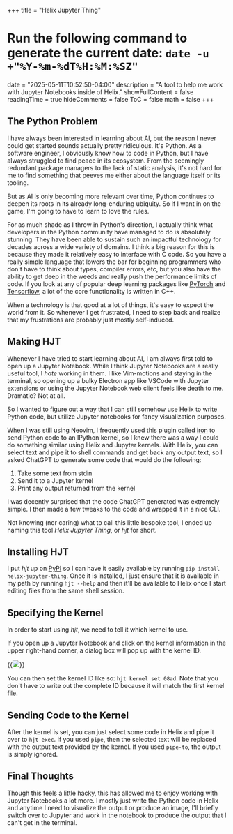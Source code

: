 +++
title = "Helix Jupyter Thing"
# Run the following command to generate the current date: `date -u +"%Y-%m-%dT%H:%M:%SZ"`
date = "2025-05-11T10:52:50-04:00"
description = "A tool to help me work with Jupyter Notebooks inside of Helix."
showFullContent = false
readingTime = true
hideComments = false
ToC = false
math = false
+++

## The Python Problem

I have always been interested in learning about AI, but the reason I never could get started sounds actually pretty ridiculous. It's Python. As a software engineer, I obviously know how to code in Python, but I have always struggled to find peace in its ecosystem. From the seemingly redundant package managers to the lack of static analysis, it's not hard for me to find something that peeves me either about the language itself or its tooling.

But as AI is only becoming more relevant over time, Python continues to deepen its roots in its already long-enduring ubiquity. So if I want in on the game, I'm going to have to learn to love the rules.

For as much shade as I throw in Python's direction, I actually think what developers in the Python community have managed to do is absolutely stunning. They have been able to sustain such an impactful technology for decades across a wide variety of domains. I think a big reason for this is because they made it relatively easy to interface with C code. So you have a really simple language that lowers the bar for beginning programmers who don't have to think about types, compiler errors, etc, but you also have the ability to get deep in the weeds and really push the performance limits of code. If you look at any of popular deep learning packages like [PyTorch](https://github.com/pytorch/pytorch) and [Tensorflow](https://github.com/tensorflow/tensorflow), a lot of the core functionality is written in C++.

When a technology is that good at a lot of things, it's easy to expect the world from it. So whenever I get frustrated, I need to step back and realize that my frustrations are probably just mostly self-induced.

## Making HJT

Whenever I have tried to start learning about AI, I am always first told to open up a Jupyter Notebook. While I think Jupyter Notebooks are a really useful tool, I _hate_ working in them. I like Vim-motions and staying in the terminal, so opening up a bulky Electron app like VSCode with Jupyter extensions or using the Jupyter Notebook web client feels like death to me. Dramatic? Not at all.

So I wanted to figure out a way that I can still somehow use Helix to write Python code, but utilize Jupyter notebooks for fancy visualization purposes.

When I was still using Neovim, I frequently used this plugin called [iron](https://github.com/Vigemus/iron.nvim) to send Python code to an IPython kernel, so I knew there was a way I could do something similar using Helix and Jupyter kernels. With Helix, you can select text and pipe it to shell commands and get back any output text, so I asked ChatGPT to generate some code that would do the following:

1. Take some text from stdin
2. Send it to a Jupyter kernel
3. Print any output returned from the kernel

I was decently surprised that the code ChatGPT generated was extremely simple. I then made a few tweaks to the code and wrapped it in a nice CLI.

Not knowing (nor caring) what to call this little bespoke tool, I ended up naming this tool _Helix Jupyter Thing_, or _hjt_ for short.

## Installing HJT

I put _hjt_ up on [PyPI](https://pypi.org/project/helix-jupyter-thing/) so I can have it easily available by running `pip install helix-jupyter-thing`. Once it is installed, I just ensure that it is available in my path by running `hjt --help` and then it'll be available to Helix once I start editing files from the same shell session.

## Specifying the Kernel

In order to start using _hjt_, we need to tell it which kernel to use.

If you open up a Jupyter Notebook and click on the kernel information in the upper right-hand corner, a dialog box will pop up with the kernel ID.

{{<image src="./jupyter_screenshot.png" position="center">}}

You can then set the kernel ID like so: `hjt kernel set 08ad`. Note that you don't have to write out the complete ID because it will match the first kernel file.

## Sending Code to the Kernel

After the kernel is set, you can just select some code in Helix and pipe it over to `hjt exec`. If you used `pipe`, then the selected text will be replaced with the output text provided by the kernel. If you used `pipe-to`, the output is simply ignored.

## Final Thoughts

Though this feels a little hacky, this has allowed me to enjoy working with Jupyter Notebooks a lot more. I mostly just write the Python code in Helix and anytime I need to visualize the output or produce an image, I'll briefly switch over to Jupyter and work in the notebook to produce the output that I can't get in the terminal.
